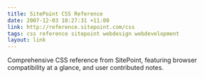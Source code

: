 ```yaml
---
title: SitePoint CSS Reference
date: 2007-12-03 18:27:31 +11:00
link: http://reference.sitepoint.com/css
tags: css reference sitepoint webdesign webdevelopment
layout: link
---
```

Comprehensive CSS reference from SitePoint, featuring browser compatibility at a glance, and user contributed notes.
